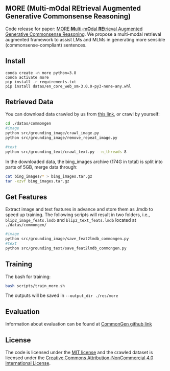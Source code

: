 ## MORE (Multi-mOdal REtrieval Augmented Generative Commonsense Reasoning)

Code release for paper: [MORE:**M**ulti-m**O**dal **RE**trieval Augmented Generative Commonsense Reasoning](to_be_add). We propose a multi-modal retrieval augmented framework to assist LMs and MLMs in generating more sensible (commonsense-compliant) sentences.

## Install
```
conda create -n more python=3.8
conda activate more
pip install -r requirements.txt
pip install datas/en_core_web_sm-3.0.0-py3-none-any.whl
```

## Retrieved Data

You can download data crawled by us from [this link](to_be_add), or crawl by yourself:
```bash
cd ./datas/commongen
#image
python src/grounding_image/crawl_image.py
python src/grounding_image/remove_repeat_image.py

#text
python src/grounding_text/crawl_text.py --n_threads 8
```
In the downloaded data, the bing_images archive (174G in total) is split into parts of 5GB, merge data through:
```bash
cat bing_images/* > bing_images.tar.gz
tar -xzvf bing_images.tar.gz
```


## Get Features
Extract image and text features in advance and store them as .lmdb to speed up training. The following scripts will result in two folders, i.e., `blip2_image_feats.lmdb` and `blip2_text_feats.lmdb` located at `./datas/commongen/`

```bash
#image
python src/grounding_image/save_feat2lmdb_commongen.py
#text
python src/grounding_text/save_feat2lmdb_commongen.py
```

## Training
The bash for training:

```bash
bash scripts/train_more.sh
```
The outputs will be saved in `--output_dir ./res/more`


## Evaluation
Information about evaluation can be found at [CommonGen github link](https://github.com/INK-USC/CommonGen/tree/master/evaluation)


## License
The code is licensed under the [MIT license](./LICENSE) and the crawled dataset is licensed under the <a rel="license" href="http://creativecommons.org/licenses/by-nc/4.0/">Creative Commons Attribution-NonCommercial 4.0 International License</a>.


